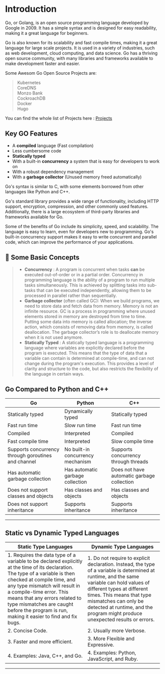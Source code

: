 # Introduction

Go, or Golang, is an open source programming language developed by Google in 2009. It has a simple syntax and is designed for easy readability, making it a great language for beginners. 

Go is also known for its scalability and fast compile times, making it a great language for large scale projects. It is used in a variety of industries, such as web development, cloud computing, and data science. Go has a thriving open source community, with many libraries and frameworks available to make development faster and easier.

Some Awesom Go Open Source Projects are:</br>
>    Kubernetes</br>
    CoreDNS</br>
    Monzo Bank</br>
    CockroachDB</br>
    Docker</br>
    Hugo

You can find the whole list of Projects here : [Projects](https://github.com/golang/go/wiki/Projects)

## Key GO Features

- A **compiled** language (Fast compilation)
- Less cumbersome code
- **Statically typed**
- With a built-in **concurrency** a system that is easy for developers to work on
- With a robust dependency management
- With a **garbage collector** (Unused memory freed automatically)

Go's syntax is similar to C, with some elements borrowed from other languages like Python and C++.

Go's standard library provides a wide range of functionality, including HTTP support, encryption, compression, and other commonly used features. Additionally, there is a large ecosystem of third-party libraries and frameworks available for Go.

Some of the benefits of Go include its simplicity, speed, and scalability. The language is easy to learn, even for developers new to programming. Go's built-in concurrency support makes it easy to write concurrent and parallel code, which can improve the performance of your applications.

## 📌 Some Basic Concepts
> - **Concurrency** : A program is concurrent when tasks **can** be executed out-of-order or in a partial order. Concurrency in programming language is the ability of a program to run multiple tasks simultaneously. This is achieved by splitting tasks into sub-tasks that can be executed independently, allowing them to be processed in parallel rather than sequentially.
> - **Garbage collector** (often called GC): When we build programs, we need to store data and fetch data from memory. Memory is not an infinite resource. GC is a process in programming where unused elements stored in memory are destroyed from time to time. Putting some data into memory is called allocation; the inverse action, which consists of removing data from memory, is called deallocation. The garbage collector’s role is to deallocate memory when it is not used anymore.
> - **Statically Typed** : A statically typed language is a programming language where variables are explicitly declared before the program is executed. This means that the type of data that a variable can contain is determined at compile-time, and can not change during the program's execution. This provides a level of clarity and structure to the code, but also restricts the flexibility of the language in certain ways.

## Go Compared to Python and C++

| Go | Python | C++ |
| --- | --- | --- |
| Statically typed | Dynamically typed | Statically typed |
| Fast run time | Slow run time | Fast run time |
| Compiled | Interpreted | Compiled |
| Fast compile time | Interpreted | Slow compile time |
| Supports concurrency through goroutines and channel | No built-in concurrency mechanism | Supports concurrency through threads |
| Has automatic garbage collection | Has automatic garbage collection | Does not have automatic garbage collection |
| Does not support classes and objects | Has classes and objects | Has classes and objects |
| Does not support inheritance | Supports inheritance | Supports inheritance |
---

## Static vs Dynamic Typed Languages

| Static Type Languages | Dynamic Type Languages |
| --- | --- |
| 1. Requires the data type of a variable to be declared explicitly at the time of its declaration. The type of a variable is then checked at compile time, and any type mismatch will result in a compile-time error. This means that any errors related to type mismatches are caught before the program is run, making it easier to find and fix bugs. | 1. Do not require to explicit declaration. Instead, the type of a variable is determined at runtime, and the same variable can hold values of different types at different times. This means that type mismatches can only be detected at runtime, and the program might produce unexpected results or errors. |
| 2. Concise Code. | 2. Usually more Verbose. |
| 3. Faster and more efficient. | 3. More Flexible and Expressive. |
| 4. Examples: Java, C++, and Go. | 4. Examples: Python, JavaScript, and Ruby. |
---
